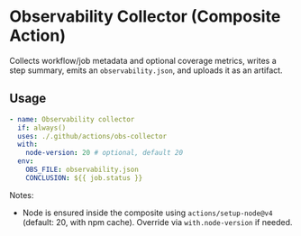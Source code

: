 # Observability Collector (Composite Action)

Collects workflow/job metadata and optional coverage metrics, writes a step summary, emits an `observability.json`, and uploads it as an artifact.

## Usage

```yaml
- name: Observability collector
  if: always()
  uses: ./.github/actions/obs-collector
  with:
    node-version: 20 # optional, default 20
  env:
    OBS_FILE: observability.json
    CONCLUSION: ${{ job.status }}
```

Notes:

- Node is ensured inside the composite using `actions/setup-node@v4` (default: 20, with npm cache). Override via `with.node-version` if needed.
